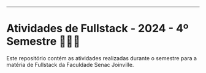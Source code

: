 ---

# Atividades de Fullstack - 2024 - 4º Semestre 👩‍💻🔗

Este repositório contém as atividades realizadas durante o semestre para a matéria de Fullstack da Faculdade Senac Joinville.

<!--/*## Atividades*/

### Atividade 1: [Nome da Atividade]

- **Descrição:** [Descrição breve da atividade]
- **Tecnologias:** [Tecnologias usadas]
- **Instruções:** 
  1. Clone o repositório.
  2. Navegue para o diretório da atividade: `cd atividade1`.
  3. Siga as instruções no arquivo `README.md` da atividade.

### Atividade 2: [Nome da Atividade]

- **Descrição:** [Descrição breve da atividade]
- **Tecnologias:** [Tecnologias usadas]
- **Instruções:** 
  1. Clone o repositório.
  2. Navegue para o diretório da atividade: `cd atividade2`.
  3. Siga as instruções no arquivo `README.md` da atividade.

### Atividade 3: [Nome da Atividade]

- **Descrição:** [Descrição breve da atividade]
- **Tecnologias:** [Tecnologias usadas]
- **Instruções:** 
  1. Clone o repositório.
  2. Navegue para o diretório da atividade: `cd atividade3`.
  3. Siga as instruções no arquivo `README.md` da atividade.

## Como Usar

1. Clone o repositório:
   ```bash
   git clone https://github.com/usuario/nome-do-repositorio.git
   ```

2. Navegue para a atividade desejada:
   ```bash
   cd atividade1  # ou atividade2, atividade3, etc.
   ```

3. Siga as instruções específicas no arquivo `README.md` dentro de cada diretório de atividade.

## Contato

Para dúvidas ou ajuda, entre em contato com o professor ou colegas de turma. */ -->


